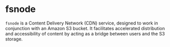 # fsnode

`fsnode` is a Content Delivery Network (CDN) service, designed to work in conjunction with an Amazon S3 bucket. It
facilitates accelerated distribution and accessibility of content by acting as a bridge between users and the S3
storage.